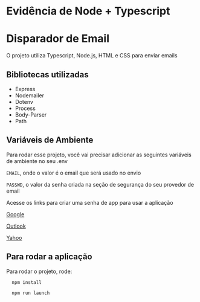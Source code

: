 # Evidência de Node + Typescript
# Disparador de Email

O projeto utiliza Typescript, Node.js, HTML e CSS para enviar emails




## Bibliotecas utilizadas

- Express
- Nodemailer
- Dotenv
- Process
- Body-Parser
- Path


## Variáveis de Ambiente

Para rodar esse projeto, você vai precisar adicionar as seguintes variáveis de ambiente no seu .env

`EMAIL`, onde o valor é o email que será usado no envio

`PASSWD`, o valor da senha criada na seção de segurança do seu provedor de email

Acesse os links para criar uma senha de app para usar a aplicação

[Google](https://myaccount.google.com/apppasswords)

[Outlook](https://account.live.com/proofs/AppPassword)

[Yahoo]()


## Para rodar a aplicação

Para rodar o projeto, rode:


```bash
  npm install
```
```bash
  npm run launch
```

